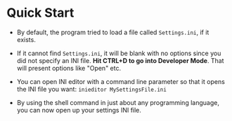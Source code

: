 # Quick Start #

  * By default, the program tried to load a file called `Settings.ini`, if it exists.

  * If it cannot find `Settings.ini`, it will be blank with no options since you did not specify an INI file. **Hit CTRL+D to go into Developer Mode**. That will present options like "Open" etc.

  * You can open INI editor with a command line parameter so that it opens the INI file you want: `inieditor MySettingsFile.ini`

  * By using the shell command in just about any programming language, you can now open up your settings INI file.